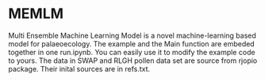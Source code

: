 # MEMLM
 Multi Ensemble Machine Learning Model is a novel machine-learning based model for palaeoecology.
 The example and the Main function are embeded together in one run.ipynb. You can easily use it to modify the example code to yours.
 The data in SWAP and RLGH pollen data set are source from rjopio package. Their inital sources are in refs.txt.
